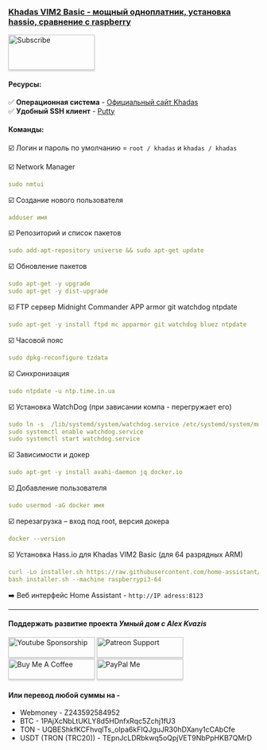 ### [Khadas VIM2 Basic - мощный одноплатник, установка hassio, сравнение с raspberry](https://youtu.be/SK5HRrRd9zM)

<a href="https://www.youtube.com/channel/UCcq9onYHbs6go3kDpfBoqhg?sub_confirmation=1" target="_blank"><img src="https://raw.githubusercontent.com/kvazis/training/master/lessons/img/subscribe.png" alt="Subscribe" style="height: 71px !important;width: 174px !important;box-shadow: 0px 3px 2px 0px rgba(190, 190, 190, 0.5) !important;-webkit-box-shadow: 0px 3px 2px 0px rgba(190, 190, 190, 0.5) !important;" ></a>


#### Ресурсы:    

:white_check_mark: **Операционная система** - [Официальный сайт Khadas](https://docs.khadas.com/products/sbc/vim2/install-os/start)    
:white_check_mark: **Удобный SSH клиент** - [Putty](https://www.putty.org/)

#### Команды:    

:ballot_box_with_check: Логин и пароль по умолчанию = `root / khadas` и `khadas / khadas`     

:ballot_box_with_check: Network Manager     
```yaml
sudo nmtui
```
:ballot_box_with_check: Создание нового пользователя    
```yaml
adduser имя
```
:ballot_box_with_check: Репозиторий и список пакетов    
```yaml
sudo add-apt-repository universe && sudo apt-get update
```
:ballot_box_with_check: Обновление пакетов    
```yaml
sudo apt-get -y upgrade
sudo apt-get -y dist-upgrade
```
:ballot_box_with_check: FTP сервер Midnight Commander  APP armor git watchdog ntpdate    
```yaml
sudo apt-get -y install ftpd mc apparmor git watchdog bluez ntpdate
```
:ballot_box_with_check: Часовой пояс    
```yaml
sudo dpkg-reconfigure tzdata
```
:ballot_box_with_check: Синхронизация     
```yaml
sudo ntpdate -u ntp.time.in.ua
```
:ballot_box_with_check: Установка WatchDog (при зависании компа - перегружает его)   
```yaml
sudo ln -s  /lib/systemd/system/watchdog.service /etc/systemd/system/multi-user.target.wants/watchdog.service
sudo systemctl enable watchdog.service
sudo systemctl start watchdog.service
```
:ballot_box_with_check: Зависимости и докер     
```yaml
sudo apt-get -y install avahi-daemon jq docker.io
```
:ballot_box_with_check: Добавление пользователя    
```yaml
sudo usermod -aG docker имя
```
:ballot_box_with_check: перезагрузка – вход под root, версия докера    
```yaml
docker --version
```
:ballot_box_with_check: Установка Hass.io для Khadas VIM2 Basic (для 64 разрядных ARM)    
```yaml
curl -Lo installer.sh https://raw.githubusercontent.com/home-assistant/supervised-installer/master/installer.sh
bash installer.sh --machine raspberrypi3-64
```

:arrow_right: Веб интерфейс Home Assistant - `http://IP adress:8123`    

____
#### Поддержать развитие проекта *Умный дом с Alex Kvazis*    
<a href="https://www.youtube.com/channel/UCcq9onYHbs6go3kDpfBoqhg/join" target="_blank"><img src="https://raw.githubusercontent.com/kvazis/training/master/lessons/img/youtube.png" alt="Youtube Sponsorship" style="height: 41px !important;width: 174px !important;box-shadow: 0px 3px 2px 0px rgba(190, 190, 190, 0.5) !important;-webkit-box-shadow: 0px 3px 2px 0px rgba(190, 190, 190, 0.5) !important;" ></a>
<a href="https://www.patreon.com/alex_kvazis" target="_blank"><img src="https://raw.githubusercontent.com/kvazis/training/master/lessons/img/patreon-button.png" alt="Patreon Support" style="height: 41px !important;width: 174px !important;box-shadow: 0px 3px 2px 0px rgba(190, 190, 190, 0.5) !important;-webkit-box-shadow: 0px 3px 2px 0px rgba(190, 190, 190, 0.5) !important;" ></a>
<a href="https://www.buymeacoffee.com/greatkvazis" target="_blank"><img src="https://raw.githubusercontent.com/kvazis/training/master/lessons/img/buymeacoffee.png" alt="Buy Me A Coffee" style="height: 41px !important;width: 174px !important;box-shadow: 0px 3px 2px 0px rgba(190, 190, 190, 0.5) !important;-webkit-box-shadow: 0px 3px 2px 0px rgba(190, 190, 190, 0.5) !important;" ></a>
<a href="https://www.paypal.com/paypalme/greatkvazis" target="_blank"><img src="https://raw.githubusercontent.com/kvazis/training/master/lessons/img/paypal.png" alt="PayPal Me" style="height: 41px !important;width: 174px !important;box-shadow: 0px 3px 2px 0px rgba(190, 190, 190, 0.5) !important;-webkit-box-shadow: 0px 3px 2px 0px rgba(190, 190, 190, 0.5) !important;" ></a>

#### Или перевод любой суммы на -     
* Webmoney - Z243592584952
* BTC - 1PAjXcNbLtUKLY8d5HDnfxRqc5Zchj1fU3    
* TON - UQBEShkfKCFhvqlTs_oIpa6kFIQJguJR30hDXany1cCAbCfe    
* USDT (TRON (TRC20)) - TEpnJcLDRbkwq5oQpjVET9NbPpHKB7QMrD    
